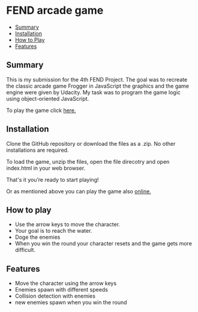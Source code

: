 # FEND arcade game

* [Summary](#summary)
* [Installation](#installation)
* [How to Play](#how-to-play)
* [Features](#features)

## Summary

This is my submission for the 4th FEND Project. The goal was to recreate the classic arcade game Frogger in JavaScript the graphics and the game engine were given by Udacity. My task was to program the game logic using object-oriented JavaScript.

To play the game click [here.](https://lucahuettner.github.io/udacity-arcade-game/)

## Installation

Clone the GitHub repository or download the files as a .zip. No other installations are required.

To load the game, unzip the files, open the file direcotry and open index.html in your web browser.

That's it you’re ready to start playing!

Or as mentioned above you can play the game also [online.](https://lucahuettner.github.io/udacity-arcade-game/)

## How to play

 * Use the arrow keys to move the character.
 * Your goal is to reach the water.
 * Doge the enemies
 * When you win the round your character resets and the game gets more difficult.

## Features

 * Move the character using the arrow keys
 * Enemies spawn with different speeds
 * Collision detection with enemies
 * new enemies spawn when you win the round
